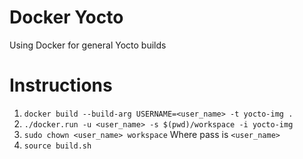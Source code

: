 # Docker Yocto
Using Docker for general Yocto builds

# Instructions
1. `docker build --build-arg USERNAME=<user_name> -t yocto-img .`
2. `./docker.run -u <user_name> -s $(pwd)/workspace -i yocto-img`
3. `sudo chown <user_name> workspace` Where pass is `<user_name>`
4. `source build.sh`
